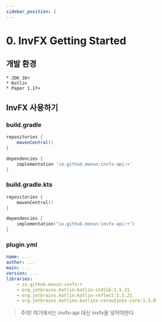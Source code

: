 ```yaml
---
sidebar_position: 2
---
```


# 0. InvFX Getting Started

## 개발 환경
    * JDK 16+
    * Kotlin
    * Paper 1.17+

## InvFX 사용하기
### build.gradle
```groovy
repositories {
    mavenCentral()
}

dependencies {
    implementation 'io.github.monun:invfx-api:+'
}
```

### build.gradle.kts
```kotlin
repositories {
    mavenCentral()
}

dependencies {
    implementation("io.github.monun:invfx-api:+")
}
```

### plugin.yml
```yaml
name: ...
author: ...
main: ...
version: ...
libraries:
    - io.github.monun:invfx:+
    - org.jetbrains.kotlin:kotlin-stdlib:1.5.21
    - org.jetbrains.kotlin:kotlin-reflect:1.5.21
    - org.jetbrains.kotlinx:kotlinx-coroutines-core:1.5.0
```
> 주의! 여기에서는 invfx-api 대신 invfx을 넣어야한다


<!--
val heptagram = retrieveUser("Heptagram")
println(heptagram.fans.map { it.blackCowness }.sum())

-------------------------------------------------------
| C͟O͟N͟S͟O͟L͟E͟ | TERMINAL | PROBLEMS |
Exception in thread "main" java.lang.ArithmeticException: integer overflow
-->

